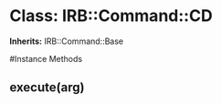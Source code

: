 # Class: IRB::Command::CD
**Inherits:** IRB::Command::Base
    




#Instance Methods
## execute(arg) [](#method-i-execute)

